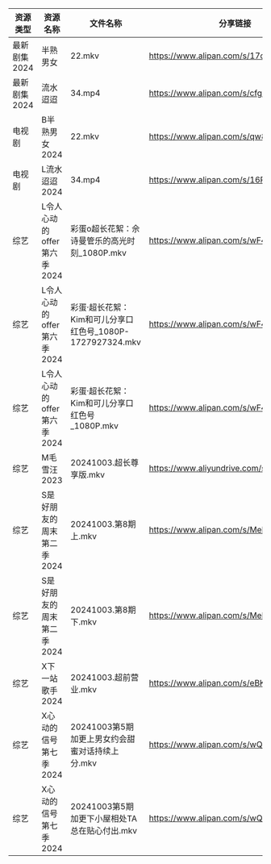 | 资源类型     | 资源名称               | 文件名称                                      | 分享链接                                      | 更新时间                |
| -------- | ------------------ | ----------------------------------------- | ----------------------------------------- | ------------------- |
| 最新剧集2024 | 半熟男女               | 22.mkv                                    | https://www.alipan.com/s/17c5q3gqYdx      | 2024-10-03 14:11:47 |
| 最新剧集2024 | 流水迢迢               | 34.mp4                                    | https://www.alipan.com/s/cfgRtr65RYd      | 2024-10-03 08:10:31 |
| 电视剧      | B半熟男女2024          | 22.mkv                                    | https://www.alipan.com/s/qw884Xb9dL3      | 2024-10-03 14:05:14 |
| 电视剧      | L流水迢迢2024          | 34.mp4                                    | https://www.alipan.com/s/16PQ9bxVsGi      | 2024-10-03 08:05:57 |
| 综艺       | L令人心动的offer第六季2024 | 彩蛋o超长花絮：佘诗曼管乐的高光时刻_1080P.mkv              | https://www.alipan.com/s/wF4mBRf7vAS      | 2024-10-03 14:08:37 |
| 综艺       | L令人心动的offer第六季2024 | 彩蛋·超长花絮：Kim和可儿分享口红色号_1080P-1727927324.mkv | https://www.alipan.com/s/wF4mBRf7vAS      | 2024-10-03 14:08:37 |
| 综艺       | L令人心动的offer第六季2024 | 彩蛋·超长花絮：Kim和可儿分享口红色号_1080P.mkv            | https://www.alipan.com/s/wF4mBRf7vAS      | 2024-10-03 14:08:36 |
| 综艺       | M毛雪汪2023           | 20241003.超长尊享版.mkv                        | https://www.aliyundrive.com/s/asPqfgPRqAg | 2024-10-03 14:08:55 |
| 综艺       | S是好朋友的周末第二季2024    | 20241003.第8期上.mkv                         | https://www.alipan.com/s/MeLr9M3vuvt      | 2024-10-03 14:09:41 |
| 综艺       | S是好朋友的周末第二季2024    | 20241003.第8期下.mkv                         | https://www.alipan.com/s/MeLr9M3vuvt      | 2024-10-03 14:09:41 |
| 综艺       | X下一站歌手2024         | 20241003.超前营业.mkv                         | https://www.alipan.com/s/eBKzWFKqm82      | 2024-10-03 14:10:30 |
| 综艺       | X心动的信号第七季2024      | 20241003第5期加更上男女约会甜蜜对话持续上分.mkv            | https://www.alipan.com/s/wQqfQxMS8Sx      | 2024-10-03 14:10:41 |
| 综艺       | X心动的信号第七季2024      | 20241003第5期加更下小屋相处TA总在贴心付出.mkv            | https://www.alipan.com/s/wQqfQxMS8Sx      | 2024-10-03 14:10:40 |
